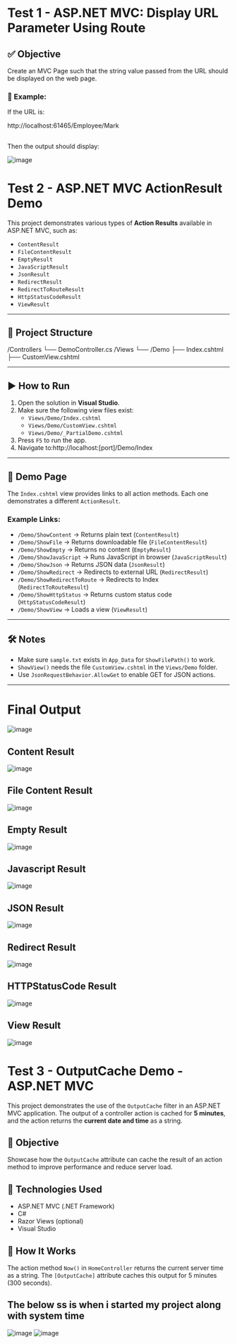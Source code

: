 # Test 1 - ASP.NET MVC: Display URL Parameter Using Route

## ✅ Objective

Create an MVC Page such that the string value passed from the URL should be displayed on the web page.

### 📌 Example:

If the URL is:

http://localhost:61465/Employee/Mark

## 
Then the output should display:

![image](https://github.com/user-attachments/assets/35fbf1c5-2c44-47cc-898c-c6e5c6f34809)

# Test 2 - ASP.NET MVC ActionResult Demo

This project demonstrates various types of **Action Results** available in ASP.NET MVC, such as:

- `ContentResult`
- `FileContentResult`
- `EmptyResult`
- `JavaScriptResult`
- `JsonResult`
- `RedirectResult`
- `RedirectToRouteResult`
- `HttpStatusCodeResult`
- `ViewResult`

---

## 📂 Project Structure
/Controllers └── DemoController.cs /Views └── /Demo ├── Index.cshtml ├── CustomView.cshtml 


---

## ▶️ How to Run

1. Open the solution in **Visual Studio**.
2. Make sure the following view files exist:
   - `Views/Demo/Index.cshtml`
   - `Views/Demo/CustomView.cshtml`
   - `Views/Demo/_PartialDemo.cshtml`
3. Press `F5` to run the app.
4. Navigate to:http://localhost:[port]/Demo/Index

   
---

## 📄 Demo Page

The `Index.cshtml` view provides links to all action methods. Each one demonstrates a different `ActionResult`.

### Example Links:

- `/Demo/ShowContent` → Returns plain text (`ContentResult`)
- `/Demo/ShowFile` → Returns downloadable file (`FileContentResult`)
- `/Demo/ShowEmpty` → Returns no content (`EmptyResult`)
- `/Demo/ShowJavaScript` → Runs JavaScript in browser (`JavaScriptResult`)
- `/Demo/ShowJson` → Returns JSON data (`JsonResult`)
- `/Demo/ShowRedirect` → Redirects to external URL (`RedirectResult`)
- `/Demo/ShowRedirectToRoute` → Redirects to Index (`RedirectToRouteResult`)
- `/Demo/ShowHttpStatus` → Returns custom status code (`HttpStatusCodeResult`)
- `/Demo/ShowView` → Loads a view (`ViewResult`)

---

## 🛠️ Notes

- Make sure `sample.txt` exists in `App_Data` for `ShowFilePath()` to work.
- `ShowView()` needs the file `CustomView.cshtml` in the `Views/Demo` folder.
- Use `JsonRequestBehavior.AllowGet` to enable GET for JSON actions.

---
# Final Output
![image](https://github.com/user-attachments/assets/385547c9-9d4e-4585-9103-8bef78ac2205)

## Content Result 
![image](https://github.com/user-attachments/assets/500ac77d-e9d9-4ae0-ac33-92e5f86eabd7)

## File Content Result 
![image](https://github.com/user-attachments/assets/3fbc3fe1-db79-4efc-bbb0-e765d7295e6e)

## Empty Result 
![image](https://github.com/user-attachments/assets/c2505556-915c-4fd6-bbc4-15fa6420b296)

## Javascript Result 
![image](https://github.com/user-attachments/assets/da5ee0b9-0b99-418f-bc3c-24152a3a10f9)

## JSON Result 
![image](https://github.com/user-attachments/assets/faa04a1d-2c9b-4c66-b502-779a67d906ac)

## Redirect Result
![image](https://github.com/user-attachments/assets/182a86a1-26d3-4ac8-b600-6e46d835b81b)

## HTTPStatusCode Result 
![image](https://github.com/user-attachments/assets/02e5e0c7-cafb-45a8-842e-e007058a4bde)

## View Result
![image](https://github.com/user-attachments/assets/fb2ee979-b0c8-404a-b387-71ce04da529b)

# Test 3 - OutputCache Demo - ASP.NET MVC

This project demonstrates the use of the `OutputCache` filter in an ASP.NET MVC application. The output of a controller action is cached for **5 minutes**, and the action returns the **current date and time** as a string.

## 🧪 Objective

Showcase how the `OutputCache` attribute can cache the result of an action method to improve performance and reduce server load.

## 🔧 Technologies Used

- ASP.NET MVC (.NET Framework)
- C#
- Razor Views (optional)
- Visual Studio

## 🚀 How It Works

The action method `Now()` in `HomeController` returns the current server time as a string. The `[OutputCache]` attribute caches this output for 5 minutes (300 seconds).

## The below ss is when i started my project along with system time
![image](https://github.com/user-attachments/assets/0de5445f-5302-49a2-a6ac-94e8c0f41ace) ![image](https://github.com/user-attachments/assets/bb555a12-080a-4381-94a1-fef8e5fb5b96)
























